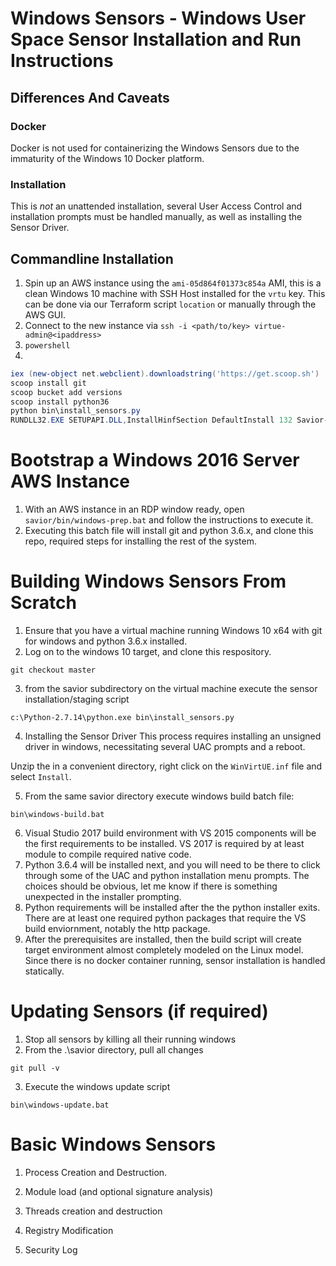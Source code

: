 # Windows Sensors - Windows User Space Sensor Installation and Run Instructions

## Differences And Caveats

### Docker
Docker is not used for containerizing the Windows Sensors due to the immaturity of the Windows 10 Docker platform.

### Installation
This is *not* an unattended installation, several User Access Control and installation prompts must be handled manually, as well as installing the Sensor Driver.

## Commandline Installation
1. Spin up an AWS instance using the `ami-05d864f01373c854a` AMI, this is a clean Windows 10 machine with SSH Host installed for the `vrtu` key. This can be done via our Terraform script `location` or manually through the AWS GUI.
2. Connect to the new instance via
`ssh -i <path/to/key> virtue-admin@<ipaddress>`
3. `powershell`
4.
```powershell
iex (new-object net.webclient).downloadstring('https://get.scoop.sh')
scoop install git
scoop bucket add versions
scoop install python36
python bin\install_sensors.py
RUNDLL32.EXE SETUPAPI.DLL,InstallHinfSection DefaultInstall 132 Savior-Win-Driver-20181205-02\WinVirtUE.inf
```

# Bootstrap a Windows 2016 Server AWS Instance
1) With an AWS instance in an RDP window ready, open `savior/bin/windows-prep.bat` and follow the instructions to execute it.
2) Executing this batch file will install git and python 3.6.x, and clone this repo, required steps for installing the rest of the system.

# Building Windows Sensors From Scratch
1. Ensure that you have a virtual machine running Windows 10 x64 with git for windows and python 3.6.x installed.
2. Log on to the windows 10 target, and clone this respository.
```Cmd
git checkout master
```
3. from the savior subdirectory on the virtual machine execute the sensor installation/staging script
```Cmd
c:\Python-2.7.14\python.exe bin\install_sensors.py
```
4. Installing the Sensor Driver
This process requires installing an unsigned driver in windows, necessitating several UAC prompts and a reboot.

Unzip the <filename> in a convenient directory, right click on the `WinVirtUE.inf` file and select `Install`.

5. From the same savior directory execute windows build batch file:
```Cmd
bin\windows-build.bat
```
6. Visual Studio 2017 build environment with VS 2015 components will be the first requirements to be installed.  VS 2017 is required by at least module to compile required native code.
7. Python 3.6.4 will be installed next, and you will need to be there to click through some of the UAC and python installation menu prompts.  The choices should be obvious, let me know if there is something unexpected in the installer prompting.
8. Python requirements will be installed after the the python installer exits.  There are at least one required python packages that require the VS build enviornment, notably the http package.
9. After the prerequisites are installed, then the build script will create target environment almost completely modeled on the Linux model.  Since there is no docker container running, sensor installation is handled statically.

# Updating Sensors (if required)
1. Stop all sensors by killing all their running windows
2. From the .\savior directory, pull all changes
```Cmd
git pull -v
```
3. Execute the windows update script
```Cmd
bin\windows-update.bat
```


# Basic Windows Sensors
1. Process Creation and Destruction.  

2. Module load (and optional signature analysis)

3. Threads creation and destruction

4. Registry Modification

5. Security Log
